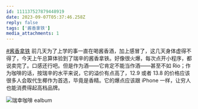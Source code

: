 ```yaml
---
id: 111137527879448919
date: 2023-09-07T05:37:46.258Z
reply: false
tags: ['酱香拿铁']
media_attachments: 1
---
```


[#酱香拿铁](https://e5n.cc/tags/%E9%85%B1%E9%A6%99%E6%8B%BF%E9%93%81) 前几天为了上学的事一直在喝酱香酒，加上感冒了，这几天身体虚得不得了，今天上午总算体验到了瑞辛的酱香拿铁。好像很火爆，每次点开小程序，都说卖完了。口感还行吧。但是作为酒——它肯定不能当作酒——甚至不如 Rio；作为咖啡的话，按瑞辛的水平来说，它的溢价有点高了，12.9 或者 13.8 的价格应该很多人会取代生椰作为首选，毕竟是香精。它的爆点应该跟 iPhone 一样，让穷人也能消费得起高档品牌。

![瑞幸咖啡
ealbum](https://files.e5n.cc/media_attachments/files/111/219/188/212/995/242/original/0ba817798bf5d9df.webp)
